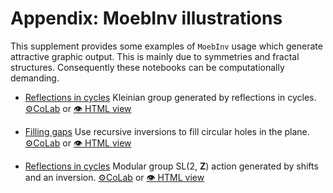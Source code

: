 # Appendix: MoebInv illustrations

This supplement provides some examples of `MoebInv` usage which generate attractive graphic output. This is mainly due to symmetries and fractal structures. Consequently these notebooks can be computationally demanding.

+ [Reflections in cycles](https://github.com/vvkisil/MoebInv-notebooks/tree/master/Appendix_Illustrations/Kleinian_group.ipynb) Kleinian group generated by reflections in cycles. [⚙CoLab](https://colab.research.google.com/github/vvkisil/MoebInv-notebooks/blob/master/Appendix_Illustrations/Kleinian_group.ipynb) or [👁 HTML view](http://v-v-kisil.scienceontheweb.net/MoebInv-notebooks/Appendix_Illustrations/Kleinian_group.html)

+ [Filling gaps](https://github.com/vvkisil/MoebInv-notebooks/tree/master/Appendix_Illustrations/Reflection_recursion.ipynb) Use recursive inversions to fill circular holes in the plane. [⚙CoLab](https://colab.research.google.com/github/vvkisil/MoebInv-notebooks/blob/master/Appendix_Illustrations/Reflection_recursion.ipynb) or [👁 HTML view](http://v-v-kisil.scienceontheweb.net/MoebInv-notebooks/Appendix_Illustrations/Reflection_recursion.html)

+ [Reflections in cycles](https://github.com/vvkisil/MoebInv-notebooks/tree/master/Appendix_Illustrations/Modular_group.ipynb) Modular group SL(2, **Z**) action generated by shifts and an inversion. [⚙CoLab](https://colab.research.google.com/github/vvkisil/MoebInv-notebooks/blob/master/Appendix_Illustrations/Modular_group.ipynb) or [👁 HTML view](http://v-v-kisil.scienceontheweb.net/MoebInv-notebooks/Appendix_Illustrations/Modular_group.html)


